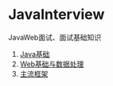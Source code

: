 # JavaInterview
JavaWeb面试、面试基础知识

1. [Java基础](Java%E5%9F%BA%E7%A1%80.md)
2. [Web基础与数据处理](Web%E5%9F%BA%E7%A1%80%E4%B8%8E%E6%95%B0%E6%8D%AE%E5%A4%84%E7%90%86.md)
3. [主流框架](%E4%B8%BB%E6%B5%81%E6%A1%86%E6%9E%B6.md)
